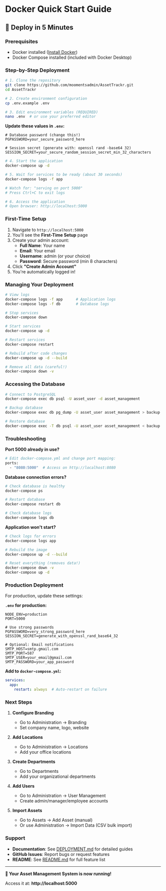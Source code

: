 # Docker Quick Start Guide

## 🚀 Deploy in 5 Minutes

### Prerequisites
- Docker installed ([Install Docker](https://docs.docker.com/get-docker/))
- Docker Compose installed (included with Docker Desktop)

### Step-by-Step Deployment

```bash
# 1. Clone the repository
git clone https://github.com/moomentsadmin/AssetTrackr.git
cd AssetTrackr

# 2. Create environment configuration
cp .env.example .env

# 3. Edit environment variables (REQUIRED)
nano .env  # or use your preferred editor
```

**Update these values in `.env`:**
```env
# Database password (change this!)
PGPASSWORD=your_secure_password_here

# Session secret (generate with: openssl rand -base64 32)
SESSION_SECRET=your_secure_random_session_secret_min_32_characters
```

```bash
# 4. Start the application
docker-compose up -d

# 5. Wait for services to be ready (about 30 seconds)
docker-compose logs -f app

# Watch for: "serving on port 5000"
# Press Ctrl+C to exit logs

# 6. Access the application
# Open browser: http://localhost:5000
```

### First-Time Setup

1. Navigate to `http://localhost:5000`
2. You'll see the **First-Time Setup** page
3. Create your admin account:
   - **Full Name**: Your name
   - **Email**: Your email
   - **Username**: admin (or your choice)
   - **Password**: Secure password (min 8 characters)
4. Click **"Create Admin Account"**
5. You're automatically logged in!

### Managing Your Deployment

```bash
# View logs
docker-compose logs -f app      # Application logs
docker-compose logs -f db       # Database logs

# Stop services
docker-compose down

# Start services
docker-compose up -d

# Restart services
docker-compose restart

# Rebuild after code changes
docker-compose up -d --build

# Remove all data (careful!)
docker-compose down -v
```

### Accessing the Database

```bash
# Connect to PostgreSQL
docker-compose exec db psql -U asset_user -d asset_management

# Backup database
docker-compose exec db pg_dump -U asset_user asset_management > backup.sql

# Restore database
docker-compose exec -T db psql -U asset_user asset_management < backup.sql
```

### Troubleshooting

**Port 5000 already in use?**
```bash
# Edit docker-compose.yml and change port mapping:
ports:
  - "8080:5000"  # Access on http://localhost:8080
```

**Database connection errors?**
```bash
# Check database is healthy
docker-compose ps

# Restart database
docker-compose restart db

# Check database logs
docker-compose logs db
```

**Application won't start?**
```bash
# Check logs for errors
docker-compose logs app

# Rebuild the image
docker-compose up -d --build

# Reset everything (removes data!)
docker-compose down -v
docker-compose up -d
```

### Production Deployment

For production, update these settings:

**`.env` for production:**
```env
NODE_ENV=production
PORT=5000

# Use strong passwords
PGPASSWORD=very_strong_password_here
SESSION_SECRET=generate_with_openssl_rand_base64_32

# Optional: Email notifications
SMTP_HOST=smtp.gmail.com
SMTP_PORT=587
SMTP_USER=your_email@gmail.com
SMTP_PASSWORD=your_app_password
```

**Add to `docker-compose.yml`:**
```yaml
services:
  app:
    restart: always  # Auto-restart on failure
```

### Next Steps

1. **Configure Branding**
   - Go to Administration → Branding
   - Set company name, logo, website

2. **Add Locations**
   - Go to Administration → Locations
   - Add your office locations

3. **Create Departments**
   - Go to Departments
   - Add your organizational departments

4. **Add Users**
   - Go to Administration → User Management
   - Create admin/manager/employee accounts

5. **Import Assets**
   - Go to Assets → Add Asset (manual)
   - Or use Administration → Import Data (CSV bulk import)

### Support

- **Documentation**: See [DEPLOYMENT.md](DEPLOYMENT.md) for detailed guides
- **GitHub Issues**: Report bugs or request features
- **README**: See [README.md](README.md) for full feature list

---

**🎉 Your Asset Management System is now running!**

Access it at: **http://localhost:5000**

